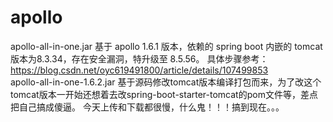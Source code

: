 # apollo
apollo-all-in-one.jar 基于 apollo 1.6.1 版本，依赖的 spring boot 内嵌的 tomcat 版本为8.3.34，存在安全漏洞，特升级至 8.5.56。 
具体步骤参考： https://blog.csdn.net/oyc619491800/article/details/107499853                         
apollo-all-in-one-1.6.2.jar 基于源码修改tomcat版本编译打包而来，为了改这个tomcat版本一开始还想着去改spring-boot-starter-tomcat的pom文件等，差点把自己搞成傻逼。
今天上传和下载都很慢，什么鬼！！！搞到现在。。。
